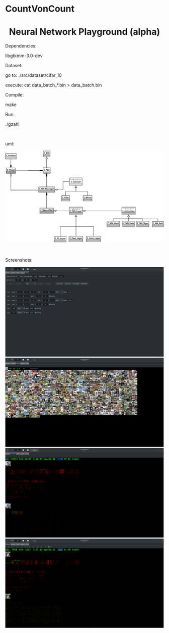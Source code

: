 # CountVonCount

<h1 align="center">Neural Network Playground (alpha)</h1>

Dependencies:

libgtkmm-3.0-dev


Dataset:

go to:  ./src/dataset/cifar_10

execute: cat data_batch_*.bin > data_batch.bin


Compile:

make

Run:

./gzahl

<br />

uml:

![alt tag](https://github.com/bitspalter/CountVonCount/blob/main/images/CountVonCount.png "uml")

<br />

Screenshots:

![alt tag](https://github.com/bitspalter/CountVonCount/blob/main/images/config.png "config")
![alt tag](https://github.com/bitspalter/CountVonCount/blob/main/images/failed.png "failed")
![alt tag](https://github.com/bitspalter/CountVonCount/blob/main/images/gradient.png "gradient")
![alt tag](https://github.com/bitspalter/CountVonCount/blob/main/images/network.png "network")



